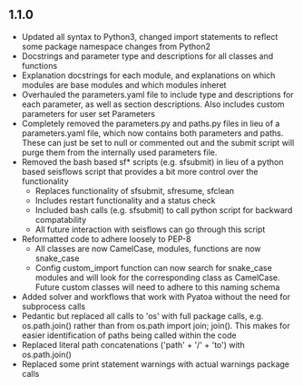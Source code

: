 ## 1.1.0
* Updated all syntax to Python3, changed import statements to reflect some 
  package namespace changes from Python2
* Docstrings and parameter type and descriptions for all classes and functions
* Explanation docstrings for each module, and explanations on which modules are
  base modules and which modules inheret
* Overhauled the parameters.yaml file to include type and descriptions for each
  parameter, as well as section descriptions. Also includes custom parameters
  for user set Parameters
* Completely removed the parameters.py and paths.py files in lieu of a 
  parameters.yaml file, which now contains both parameters and paths. 
  These can just be set to null or commented out and the submit script will 
  purge them from the internally used parameters file.
* Removed the bash based sf* scripts (e.g. sfsubmit) in lieu of a python
  based seisflows script that provides a bit more control over the functionality
  - Replaces functionality of sfsubmit, sfresume, sfclean 
  - Includes restart functionality and a status check 
  - Included bash calls (e.g. sfsubmit) to call python script for backward 
    compatability
  - All future interaction with seisflows can go through this script
* Reformatted code to adhere loosely to PEP-8
  - All classes are now CamelCase, modules, functions are now snake_case
  - Config custom_import function can now search for snake_case modules and will
    look for the corresponding class as CamelCase. Future custom classes will
    need to adhere to this naming schema
* Added solver and workflows that work with Pyatoa without the need for
  subprocess calls
* Pedantic but replaced all calls to 'os' with full package calls, e.g. 
  os.path.join() rather than from os.path import join; join(). This makes for 
  easier identification of paths being called within the code
* Replaced literal path concatenations ('path' + '/' + 'to') with os.path.join()
* Replaced some print statement warnings with actual warnings package calls
